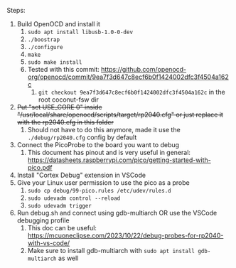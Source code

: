 Steps:

1. Build OpenOCD and install it
   1. `sudo apt install libusb-1.0-0-dev`
   2. `./boostrap`
   3. `./configure`
   4. `make`
   5. `sudo make install`
   6. Tested with this commit: https://github.com/openocd-org/openocd/commit/9ea7f3d647c8ecf6b0f1424002dfc3f4504a162c
      1. `git checkout 9ea7f3d647c8ecf6b0f1424002dfc3f4504a162c` in the root coconut-fsw dir
2. ~~Put "set USE_CORE 0" inside "/usr/local/share/openocd/scripts/target/rp2040.cfg" or just replace it with the rp2040.cfg in this folder~~
   1. Should not have to do this anymore, made it use the `./debug/rp2040.cfg` config by default
3. Connect the PicoProbe to the board you want to debug
   1. This document has pinout and is very useful in general: https://datasheets.raspberrypi.com/pico/getting-started-with-pico.pdf 
4. Install "Cortex Debug" extension in VSCode
5. Give your Linux user permission to use the pico as a probe
   1. `sudo cp debug/99-pico.rules /etc/udev/rules.d`
   2. `sudo udevadm control --reload`
   3. `sudo udevadm trigger`
6. Run debug.sh and connect using gdb-multiarch OR use the VSCode debugging profile
   1. This doc can be useful: https://mcuoneclipse.com/2023/10/22/debug-probes-for-rp2040-with-vs-code/
   2. Make sure to install gdb-multiarch with `sudo apt install gdb-multiarch` as well